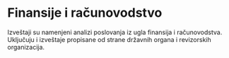 # Finansije i računovodstvo

Izveštaji su namenjeni analizi poslovanja iz ugla finansija i računovodstva.
Uključuju i izveštaje propisane od strane državnih organa i revizorskih organizacija.
